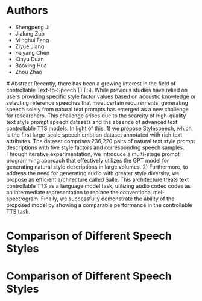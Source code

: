 # Authors

<ul>
    <li>Shengpeng Ji</li>
    <li>Jialong Zuo</li>
    <li>Minghui Fang</li>
    <li>Ziyue Jiang</li>
    <li>Feiyang Chen</li>
    <li>Xinyu Duan</li>
    <li>Baoxing Hua</li>
    <li>Zhou Zhao</li>
</ul>
# Abstract
Recently, there has been a growing interest in the field of controllable Text-to-Speech (TTS). While previous studies have relied on users providing specific style factor values based on acoustic knowledge or selecting reference speeches that meet certain requirements, generating speech solely from natural text prompts has emerged as a new challenge for researchers. This challenge arises due to the scarcity of high-quality text style prompt speech datasets and the absence of advanced text controllable TTS models. In light of this, 1) we propose Stylespeech, which is the first large-scale speech emotion dataset annotated with rich text attributes. The dataset comprises 236,220 pairs of natural text style prompt descriptions with five style factors and corresponding speech samples. Through iterative experimentation, we introduce a multi-stage prompt programming approach that effectively utilizes the GPT model for generating natural style descriptions in large volumes. 2) Furthermore, to address the need for generating audio with greater style diversity, we propose an efficient architecture called Salle. This architecture treats text controllable TTS as a language model task, utilizing audio codec codes as an intermediate representation to replace the conventional mel-spectrogram. Finally, we successfully demonstrate the ability of the proposed model by showing a comparable performance in the controllable TTS task.

<br>

# Comparison of Different Speech Styles

# Comparison of Different Speech Styles
